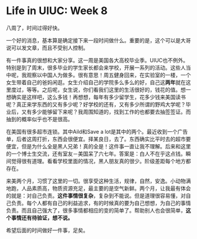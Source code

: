 
# Life in UIUC: Week 8

八周了，时间过得好快。

一个好的消息，基本算是确定接下来一段时间做什么。重要的是，这个可以是大哥说可以发文章，而且不受别人控制。

有一件事真的很想和大家分享。这一周是美国各大高校毕业季。UIUC也不例外。特别是到了周末，很多毕业的学生家长都会来学校，开展一系列的活动。这些人当中呢，我观察以中国人为做多。很有意思！周五健身回来，在实验室的一楼，一个女生带着自己的爸妈闲逛。女生介绍自己的学院多么多么的好，自己这**两年**就在这里度过，等等。之后呢，女生说，你们看我们这里的生活很好的，钱花的值。想一想确实是这样吧，这么多钱！再想想，每年有多少留学生，花多少钱来美国读书呢？真正来学东西的又有多少呢？好学校的还有，又有多少所谓的野鸡大学呢？毕业后，又有多少能够留下来呢？我周围知道的，找到工作的也都要去抽签签证。而抽到的概率似乎也不是很高。

在美国有很多超市连锁。其中Aild和Save a lot是其中的两个。最近收到一个广告单，后者这周打折，东西会很便宜。择某良日，去了。东西确实比平时去的超市要便宜，但是为什么全是黑人兄弟！真的全是！这件事一直让我不理解。后来和这里的一个博士生交流，还有室友－美国呆了六七年。答案是：白人不在乎这点钱。瞬间觉得很有道理。看看学校里面的情况，黑人朋友真的很少。阶级差距每个地方都存在。

来美两个月，习惯了这里的一切。很享受这种生活，规律，自然，安逸。小动物满地跑，人品素质高，物质资源充足，最主要的是空气新鲜。两个月，让我最有体会的就是：对自己负责。**这件事情很复杂**，复杂到不能说。但是道理很容易懂，对自己负责。每个人都有自己的利益追求，有的时候真的要为自己想想，为自己的事情负责。而且自己强大了，很多事情都相应的变的简单了。帮助别人也会很简单，**这个事情还有待验证，想不说。**

希望后面的时间做好一件事，足矣。